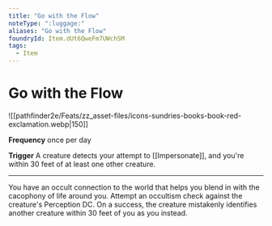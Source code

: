 ```yaml
---
title: "Go with the Flow"
noteType: ":luggage:"
aliases: "Go with the Flow"
foundryId: Item.dUt6QweFm7UWchSM
tags:
  - Item
---
```


# Go with the Flow
![[pathfinder2e/Feats/zz_asset-files/icons-sundries-books-book-red-exclamation.webp|150]]

**Frequency** once per day

**Trigger** A creature detects your attempt to [[Impersonate]], and you're within 30 feet of at least one other creature.

* * *

You have an occult connection to the world that helps you blend in with the cacophony of life around you. Attempt an occultism check against the creature's Perception DC. On a success, the creature mistakenly identifies another creature within 30 feet of you as you instead.
